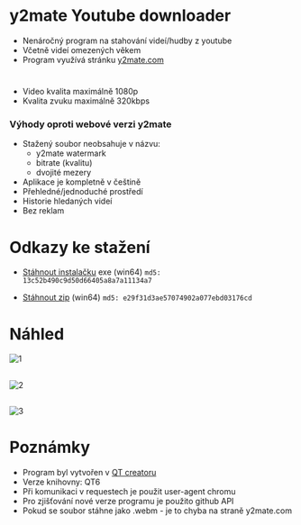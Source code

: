 # y2mate Youtube downloader

- Nenáročný program na stahování videí/hudby z youtube
- Včetně videí omezených věkem
- Program využívá stránku [y2mate.com](https://www.y2mate.com/)
#
- Video kvalita maximálně 1080p
- Kvalita zvuku maximálně 320kbps

### Výhody oproti webové verzi y2mate
- Stažený soubor neobsahuje v názvu:
  - y2mate watermark
  - bitrate (kvalitu)
  - dvojité mezery
- Aplikace je kompletně v češtině
- Přehledné/jednoduché prostředí
- Historie hledaných videí
- Bez reklam

# Odkazy ke stažení

- [Stáhnout instalačku](https://github.com/RxiPland/y2mate_desktop/releases/download/v1.7.3/y2mate_setup.exe) exe (win64) ```md5: 13c52b490c9d50d66405a8a7a11134a7```

- [Stáhnout zip](https://github.com/RxiPland/y2mate_desktop/releases/download/v1.7.3/y2mate.zip) (win64) ```md5: e29f31d3ae57074902a077ebd03176cd```

# Náhled
![1](https://user-images.githubusercontent.com/82058894/198419676-acdc73e0-9a34-467e-b4d2-7be3fc5de40e.png)
##
![2](https://user-images.githubusercontent.com/82058894/198419690-752736d8-5b31-4596-bab3-70f91ecbdd07.png)
##
![3](https://user-images.githubusercontent.com/82058894/198419708-5401a33e-329b-443c-aed4-a6f5c4f75db1.png)

# Poznámky

- Program byl vytvořen v [QT creatoru](https://www.qt.io/product/development-tools)
- Verze knihovny: QT6
- Při komunikaci v requestech je použit user-agent chromu
- Pro zjišťování nové verze programu je použito github API
- Pokud se soubor stáhne jako .webm - je to chyba na straně y2mate.com
